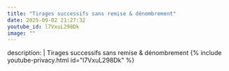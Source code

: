 ```yaml
---
title: "Tirages successifs sans remise & dénombrement"
date: 2025-09-02 21:27:32 
youtube_id: l7VxuL298Dk
image: ""
---
```

description: |
  Tirages successifs sans remise & dénombrement
{% include youtube-privacy.html id="l7VxuL298Dk" %}
